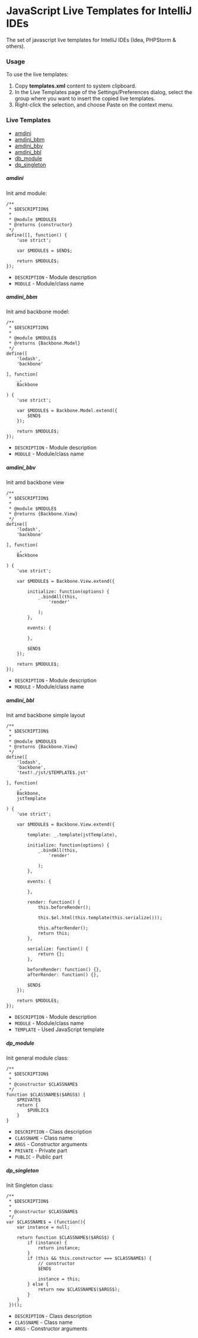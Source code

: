 # JavaScript Live Templates for IntelliJ IDEs
The set of javascript live templates for IntelliJ IDEs (Idea, PHPStorm & others).

### Usage
To use the live templates:  

1. Copy **templates.xml** content to system clipboard.
2. In the Live Templates page of the Settings/Preferences dialog, select the group where you want to insert the copied live templates.
3. Right-click the selection, and choose Paste on the context menu.

### Live Templates
+ [amdini](#amdini)
+ [amdini_bbm](#amdini_bbm)
+ [amdini_bbv](#amdini_bbv)
+ [amdini_bbl](#amdini_bbl)
+ [db_module](#dp_module)
+ [dp_singleton](#dp_singleton)

##### amdini
Init amd module:
```
/**
 * $DESCRIPTION$
 *
 * @module $MODULE$
 * @returns {constructor}
 */
define([], function() {
    'use strict';

    var $MODULE$ = $END$;

    return $MODULE$;
});
```
* `DESCRIPTION` - Module description
* `MODULE` - Module/class name

##### amdini_bbm
Init amd backbone model:
```
/**
 * $DESCRIPTION$
 *
 * @module $MODULE$
 * @returns {Backbone.Model}
 */
define([
    'lodash',
    'backbone'

], function(
    _,
    Backbone

) {
    'use strict';

    var $MODULE$ = Backbone.Model.extend({
        $END$
    });

    return $MODULE$;
});
```
* `DESCRIPTION` - Module description
* `MODULE` - Module/class name

##### amdini_bbv
Init amd backbone view
```
/**
 * $DESCRIPTION$
 *
 * @module $MODULE$
 * @returns {Backbone.View}
 */
define([
    'lodash',
    'backbone'

], function(
    _,
    Backbone

) {
    'use strict';

    var $MODULE$ = Backbone.View.extend({

        initialize: function(options) {
            _.bindAll(this,
                'render'
    
            );
        },
        
        events: {
            
        },

        $END$
    });

    return $MODULE$;
});
```
* `DESCRIPTION` - Module description
* `MODULE` - Module/class name

##### amdini_bbl
Init amd backbone simple layout
```
/**
 * $DESCRIPTION$
 *
 * @module $MODULE$
 * @returns {Backbone.View}
 */
define([
    'lodash',
    'backbone',
    'text!./jst/$TEMPLATE$.jst'

], function(
    _,
    Backbone,
    jstTemplate

) {
    'use strict';

    var $MODULE$ = Backbone.View.extend({
    
        template: _.template(jstTemplate),

        initialize: function(options) {
            _.bindAll(this,
                'render'
    
            );
        },
        
        events: {
            
        },
        
        render: function() {
            this.beforeRender();
            
            this.$el.html(this.template(this.serialize()));
            
            this.afterRender();
            return this;
        },
        
        serialize: function() {
            return {};
        },
        
        beforeRender: function() {},
        afterRender: function() {},

        $END$
    });

    return $MODULE$;
});
```
* `DESCRIPTION` - Module description
* `MODULE` - Module/class name
* `TEMPLATE` - Used JavaScript template

##### dp_module
Init general module class:
```
/**
 * $DESCRIPTION$
 *
 * @constructor $CLASSNAME$
 */
function $CLASSNAME$($ARGS$) {
    $PRIVATE$
    return {
        $PUBLIC$
    }
}
```
* `DESCRIPTION` - Class description
* `CLASSNAME` - Class name
* `ARGS` - Constructor arguments
* `PRIVATE` - Private part
* `PUBLIC` - Public part

##### dp_singleton
Init Singleton class:
```
/**
 * $DESCRIPTION$
 *
 * @constructor $CLASSNAME$
 */
var $CLASSNAME$ = (function(){
    var instance = null;
    
    return function $CLASSNAME$($ARGS$) {
        if (instance) {
            return instance;
        }
        if (this && this.constructor === $CLASSNAME$) {
            // constructor
            $END$
          
            instance = this;
        } else {
            return new $CLASSNAME$($ARGS$);
        }
    }
 })();
```
* `DESCRIPTION` - Class description
* `CLASSNAME` - Class name
* `ARGS` - Constructor arguments
